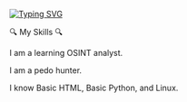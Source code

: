 [![Typing SVG](https://readme-typing-svg.demolab.com?font=viva+allende&pause=1000&color=C40000E5&center=true&vCenter=true&width=435&lines=CHINA)](https://git.io/typing-svg)








🔍 My Skills 🔍

I am a learning OSINT analyst.

I am a pedo hunter.

I know Basic HTML, Basic Python, and Linux.



